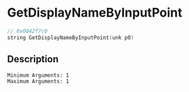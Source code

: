 # GetDisplayNameByInputPoint
```c
// 0x0042f7c0
string GetDisplayNameByInputPoint(unk p0)
```
## Description
```
Minimum Arguments: 1
Maximum Arguments: 1
```
